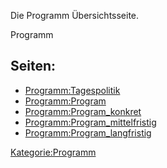 Die Programm Übersichtsseite.

<categorytree >Programm</categorytree>

Seiten:
-------

-   [Programm:Tagespolitik](/wiki/Programm:Tagespolitik "wikilink")
-   [Programm:Program](/wiki/Programm:Program "wikilink")
-   [Programm:Program\_konkret](/wiki/Programm:Program_konkret "wikilink")
-   [Programm:Program\_mittelfristig](/wiki/Programm:Program_mittelfristig "wikilink")
-   [Programm:Program\_langfristig](/wiki/Programm:Program_langfristig "wikilink")

[Kategorie:Programm](/wiki/Kategorie:Programm "wikilink")
